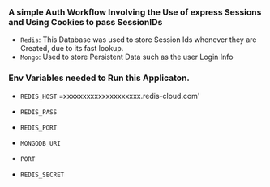 ### A simple Auth Workflow Involving the Use of express Sessions and Using Cookies to pass SessionIDs

- `Redis`: This Database was used to store Session Ids whenever they are Created, due to its fast lookup.
- `Mongo`: Used to store Persistent Data such as the user Login Info

### Env Variables needed to Run this Applicaton.

- `REDIS_HOST` =xxxxxxxxxxxxxxxxxxxx.redis-cloud.com'

- `REDIS_PASS`

- `REDIS_PORT`

- `MONGODB_URI`

- `PORT`

- `REDIS_SECRET`